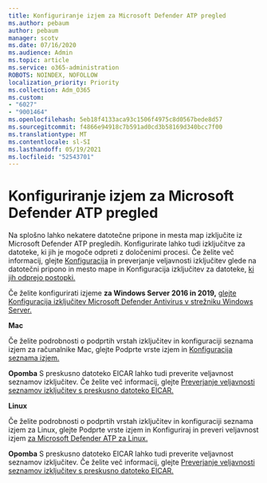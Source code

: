 ```yaml
---
title: Konfiguriranje izjem za Microsoft Defender ATP pregled
ms.author: pebaum
author: pebaum
manager: scotv
ms.date: 07/16/2020
ms.audience: Admin
ms.topic: article
ms.service: o365-administration
ROBOTS: NOINDEX, NOFOLLOW
localization_priority: Priority
ms.collection: Adm_O365
ms.custom:
- "6027"
- "9001464"
ms.openlocfilehash: 5eb18f4133aca93c1506f4975c8d0567bede8d57
ms.sourcegitcommit: f4866e94918c7b591ad0cd3b58169d340bcc7f00
ms.translationtype: MT
ms.contentlocale: sl-SI
ms.lasthandoff: 05/19/2021
ms.locfileid: "52543701"
---
```

# <a name="configuring-exclusions-for-microsoft-defender-atp-scan"></a>Konfiguriranje izjem za Microsoft Defender ATP pregled

Na splošno lahko nekatere datotečne pripone in mesta map izključite iz Microsoft Defender ATP pregledih. Konfigurirate lahko tudi izključitve za datoteke, ki jih je mogoče odpreti z določenimi procesi. Če želite več informacij, glejte [Konfiguracija](/windows/security/threat-protection/microsoft-defender-antivirus/configure-extension-file-exclusions-microsoft-defender-antivirus) in preverjanje veljavnosti izključitev glede na datotečni pripono in mesto mape in Konfiguracija izključitev za datoteke, [ki jih odprejo postopki.](/windows/security/threat-protection/microsoft-defender-antivirus/configure-process-opened-file-exclusions-microsoft-defender-antivirus)

Če želite konfigurirati izjeme **za Windows Server 2016 in 2019,** [glejte Konfiguracija izključitev Microsoft Defender Antivirus v strežniku Windows Server.](/windows/security/threat-protection/microsoft-defender-antivirus/configure-server-exclusions-microsoft-defender-antivirus)

**Mac**

Če želite podrobnosti o podprtih vrstah izključitev in [](/windows/security/threat-protection/microsoft-defender-atp/mac-exclusions#supported-exclusion-types) konfiguraciji seznama izjem za računalnike Mac, glejte Podprte vrste izjem in [Konfiguracija seznama izjem.](/windows/security/threat-protection/microsoft-defender-atp/mac-exclusions#how-to-configure-the-list-of-exclusions)

**Opomba** S preskusno datoteko EICAR lahko tudi preverite veljavnost seznamov izključitev. Če želite več informacij, glejte [Preverjanje veljavnosti seznamov izključitev s preskusno datoteko EICAR.](/windows/security/threat-protection/microsoft-defender-atp/mac-exclusions#validate-exclusions-lists-with-the-eicar-test-file) 

**Linux**

Če želite podrobnosti o podprtih vrstah izključitev in [](/windows/security/threat-protection/microsoft-defender-atp/linux-exclusions#supported-exclusion-types) konfiguraciji seznama izjem za Linux, glejte Podprte vrste izjem in Konfiguriraj in preveri veljavnost izjem [za Microsoft Defender ATP za Linux.](/windows/security/threat-protection/microsoft-defender-atp/linux-exclusions)

**Opomba** S preskusno datoteko EICAR lahko tudi preverite veljavnost seznamov izključitev. Če želite več informacij, glejte [Preverjanje veljavnosti seznamov izključitev s preskusno datoteko EICAR.](/windows/security/threat-protection/microsoft-defender-atp/linux-exclusions#validate-exclusions-lists-with-the-eicar-test-file) 